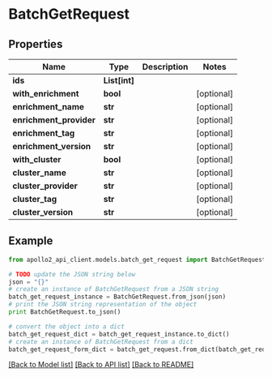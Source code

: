 # BatchGetRequest


## Properties
Name | Type | Description | Notes
------------ | ------------- | ------------- | -------------
**ids** | **List[int]** |  | 
**with_enrichment** | **bool** |  | [optional] 
**enrichment_name** | **str** |  | [optional] 
**enrichment_provider** | **str** |  | [optional] 
**enrichment_tag** | **str** |  | [optional] 
**enrichment_version** | **str** |  | [optional] 
**with_cluster** | **bool** |  | [optional] 
**cluster_name** | **str** |  | [optional] 
**cluster_provider** | **str** |  | [optional] 
**cluster_tag** | **str** |  | [optional] 
**cluster_version** | **str** |  | [optional] 

## Example

```python
from apollo2_api_client.models.batch_get_request import BatchGetRequest

# TODO update the JSON string below
json = "{}"
# create an instance of BatchGetRequest from a JSON string
batch_get_request_instance = BatchGetRequest.from_json(json)
# print the JSON string representation of the object
print BatchGetRequest.to_json()

# convert the object into a dict
batch_get_request_dict = batch_get_request_instance.to_dict()
# create an instance of BatchGetRequest from a dict
batch_get_request_form_dict = batch_get_request.from_dict(batch_get_request_dict)
```
[[Back to Model list]](../README.md#documentation-for-models) [[Back to API list]](../README.md#documentation-for-api-endpoints) [[Back to README]](../README.md)



